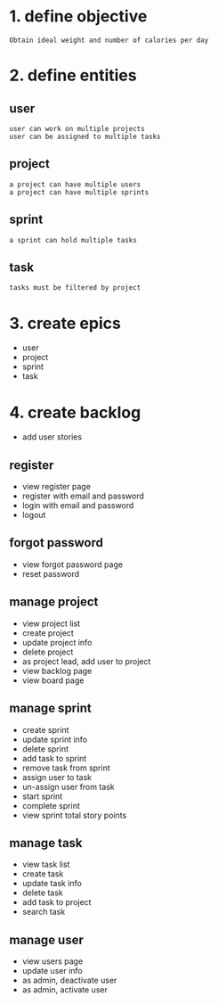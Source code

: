 # 1. define objective
    Obtain ideal weight and number of calories per day

# 2. define entities


## user
    user can work on multiple projects
    user can be assigned to multiple tasks

## project
    a project can have multiple users
    a project can have multiple sprints

## sprint
    a sprint can hold multiple tasks

## task
    tasks must be filtered by project

# 3. create epics
- user
- project
- sprint
- task

# 4. create backlog
- add user stories

## register
- view register page
- register with email and password
- login with email and password
- logout

## forgot password
- view forgot password page
- reset password

## manage project
- view project list
- create project
- update project info
- delete project
- as project lead, add user to project
- view backlog page
- view board page

## manage sprint
- create sprint
- update sprint info
- delete sprint
- add task to sprint
- remove task from sprint
- assign user to task
- un-assign user from task
- start sprint
- complete sprint
- view sprint total story points

## manage task
- view task list
- create task
- update task info
- delete task
- add task to project
- search task

## manage user
- view users page
- update user info
- as admin, deactivate user
- as admin, activate user
